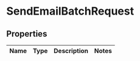 
# SendEmailBatchRequest

## Properties
Name | Type | Description | Notes
------------ | ------------- | ------------- | -------------



